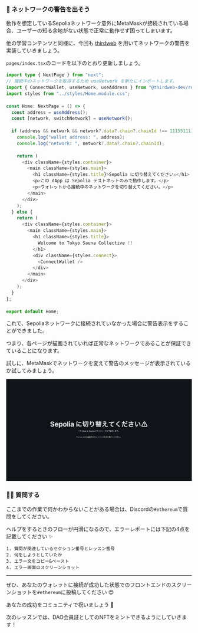 ### 🚨 ネットワークの警告を出そう

動作を想定しているSepoliaネットワーク意外にMetaMaskが接続されている場合、ユーザーの知る余地がない状態で正常に動作せず困ってしまいます。

他の学習コンテンツと同様に、今回も [thirdweb](https://thirdweb.com/) を用いてネットワークの警告を実装していきましょう。

`pages/index.tsx`のコードを以下のとおり更新しましょう。

```typescript
import type { NextPage } from "next";
// 接続中のネットワークを取得するため useNetwork を新たにインポートします。
import { ConnectWallet, useNetwork, useAddress } from "@thirdweb-dev/react";
import styles from "../styles/Home.module.css";

const Home: NextPage = () => {
  const address = useAddress();
  const [network, switchNetwork] = useNetwork();

  if (address && network && network?.data?.chain?.chainId !== 11155111) {
    console.log("wallet address: ", address);
    console.log("network: ", network?.data?.chain?.chainId);

    return (
      <div className={styles.container}>
        <main className={styles.main}>
          <h1 className={styles.title}>Sepolia に切り替えてください⚠️</h1>
          <p>この dApp は Sepolia テストネットのみで動作します。</p>
          <p>ウォレットから接続中のネットワークを切り替えてください。</p>
        </main>
      </div>
    );
  } else {
    return (
      <div className={styles.container}>
        <main className={styles.main}>
          <h1 className={styles.title}>
            Welcome to Tokyo Sauna Collective !!
          </h1>
          <div className={styles.connect}>
            <ConnectWallet />
          </div>
        </main>
      </div>
    );
  }
};

export default Home;
```

これで、Sepoliaネットワークに接続されていなかった場合に警告表示をすることができました。

つまり、各ページが描画されていれば正常なネットワークであることが保証できていることになります。

試しに、MetaMaskでネットワークを変えて警告のメッセージが表示されているか試してみましょう。

![](/public/images/ETH-DAO/section-1/1_4_1.png)


### 🙋‍♂️ 質問する

ここまでの作業で何かわからないことがある場合は、Discordの`#ethereum`で質問をしてください。

ヘルプをするときのフローが円滑になるので、エラーレポートには下記の4点を記載してください ✨

```
1. 質問が関連しているセクション番号とレッスン番号
2. 何をしようとしていたか
3. エラー文をコピー&ペースト
4. エラー画面のスクリーンショット
```

---

ぜひ、あなたのウォレットに接続が成功した状態でのフロントエンドのスクリーンショットを`#ethereum`に投稿してください 😊

あなたの成功をコミュニティで祝いましょう 🎉

次のレッスンでは、DAO会員証としてのNFTをミントできるようにしていきます！
